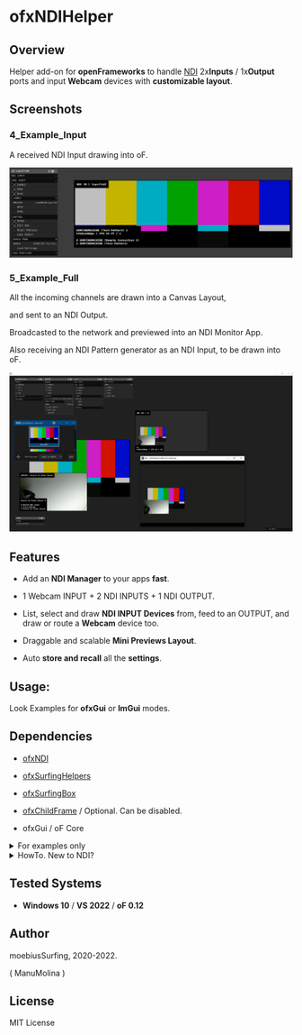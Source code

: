 

# ofxNDIHelper


## Overview

Helper add-on for **openFrameworks** to handle [NDI](https://www.ndi.tv/tools/) 2x**Inputs** / 1x**Output** ports and input **Webcam** devices with **customizable layout**.


## Screenshots


### 4_Example_Input

A received NDI Input drawing into oF.  


![](/1_Examples_ofxGui/4_Example_Input/Capture.PNG)


### 5_Example_Full

All the incoming channels are drawn into a Canvas Layout,

and sent to an NDI Output.

Broadcasted to the network and previewed into an NDI Monitor App.

Also receiving an NDI Pattern generator as an NDI Input, to be drawn into oF. 


![](/1_Examples_ofxGui/5_Example_Full/Capture.PNG)


## Features

- Add an **NDI Manager** to your apps **fast**.

- 1 Webcam INPUT + 2 NDI INPUTS + 1 NDI OUTPUT.

- List, select and draw **NDI INPUT Devices** from, feed to an OUTPUT, and draw or route a **Webcam** device too.

- Draggable and scalable **Mini Previews Layout**.

- Auto **store and recall** all the **settings**.


## Usage:

Look Examples for **ofxGui** or **ImGui** modes.


## Dependencies

* [ofxNDI](https://github.com/leadedge/ofxNDI)

* [ofxSurfingHelpers](https://github.com/moebiussurfing/ofxSurfingHelpers)

* [ofxSurfingBox](https://github.com/moebiussurfing/ofxSurfingBox)

* [ofxChildFrame](https://github.com/nariakiiwatani/ofxChildFrame) / Optional. Can be disabled.

* ofxGui / oF Core  


<details>

  <summary>For examples only</summary>

  <p>


* [ofxWindowApp](https://github.com/moebiussurfing/ofxWindowApp)

* [ofxSceneTEST](https://github.com/moebiussurfing/ofxSceneTEST)

  </p>

</details>


<details>

  <summary>HowTo. New to NDI?</summary>

  <p>


1. You should install the [NDI Tools](https://www.ndi.tv/tools/). It's a bundle of apps.

2. Run an **NDI Studio Monitor** app to preview what is being sent through the **NDI OUTPUT**.

3. You can run an **NDI Test Pattern** to feed a signal into the **NDI INPUT** of the add-on.

4. Have fun with **sources** toggles on the add-on GUI to explore combinations,

while looking at the **NDI OUT Preview** or the **NDI Studio Monitor** video.

5. NDI works locally or on local or remote networks.

6. **NDI Screen Capture** app does live desktop capture to NDI.

7. **NDI Webcam Input** converts NDI ports to a virtual camera to use on **OBS**/**Zoom**/**Skype**.

  </p>

</details>


## Tested Systems

- **Windows 10** / **VS 2022** / **oF 0.12**


## Author

moebiusSurfing, 2020-2022.  

( ManuMolina ) 


## License

MIT License
